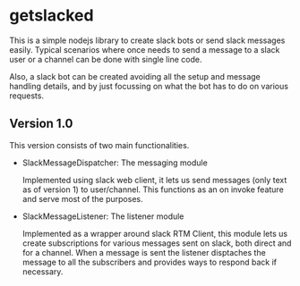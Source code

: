 # getslacked

This is a simple nodejs library to create slack bots or send slack messages easily.
Typical scenarios where once needs to send a message to a slack user or a channel can be done with
single line code.

Also, a slack bot can be created avoiding all the setup and message handling details, and by just focussing on 
what the bot has to do on various requests.

## Version 1.0
This version consists of two main functionalities.
- SlackMessageDispatcher: The messaging module

  Implemented using slack web client, it lets us send messages (only text as of version 1) to user/channel.
  This functions as an on invoke feature and serve most of the purposes.
  
- SlackMessageListener: The listener module

  Implemented as a wrapper around slack RTM Client, this module lets us create subscriptions for various messages 
  sent on slack, both direct and for a channel. When a message is sent the listener disptaches the message to all the 
  subscribers and provides ways to respond back if necessary.


